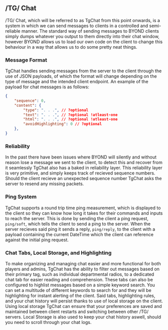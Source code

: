 ## /TG/ Chat

/TG/ Chat, which will be referred to as TgChat from this point onwards, is a system in which we can send messages to clients in a controlled and semi-reliable manner. The standard way of sending messages to BYOND clients simply dumps whatever you output to them directly into their chat window, however BYOND allows us to load our own code on the client to change this behaviour in a way that allows us to do some pretty neat things.

### Message Format

TgChat handles sending messages from the server to the client through the use of JSON payloads, of which the format will change depending on the type of message and the intended client endpoint. An example of the payload for chat messages is as follows:
```json
{
	"sequence": 0,
	"content": {
		"type": ". . .", // ?optional
		"text": ". . .", // ?optional !atleast-one
		"html": ". . .", // ?optional !atleast-one
		"avoidHighlighting": 0 // ?optional
	},
}
```

### Reliability

In the past there have been issues where BYOND will silently and without reason lose a message we sent to the client, to detect this and recover from it seamlessly TgChat also has a baked in reliability layer. This reliability layer is very primitive, and simply keeps track of recieved sequence numbers. Should the client recieve an unexpected sequence number TgChat asks the server to resend any missing packets.

### Ping System

TgChat supports a round trip time ping measurement, which is displayed to the client so they can know how long it takes for their commands and inputs to reach the server. This is done by sending the client a ping request, `ping/soft`, which tells the client to send a ping to the server. When the server recieves said ping it sends a reply, `ping/reply`, to the client with a payload containing the current DateTime which the client can reference against the initial ping request.

### Chat Tabs, Local Storage, and Highlighting

To make organizing and managing chat easier and more functional for both players and admins, TgChat has the ability to filter out messages based on their primary tag, such as individual departmental radios, to a dedicated chat tab for easier reading and comprehension. These tabs can also be configured to highlist messages based on a simple keyword search. You can set a multitude of different keywords to search for and they will be highlighting for instant alerting of the client. Said tabs, highlighting rules, and your chat history will persist thanks to use of local storage on the client. Using local storage TgChat can ensure that your preferences are saved and maintained between client restarts and switching between other /TG/ servers. Local Storage is also used to keep your chat history aswell, should you need to scroll through your chat logs.

